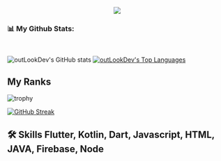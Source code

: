 
<p align="center">
  <a href="https://github.com/DenverCoder1/readme-typing-svg"><img src="https://readme-typing-svg.herokuapp.com?font=Time+New+Roman&color=%23C8BE25&size=25&center=true&vCenter=true&width=500&height=100&lines=I+am+Hud+Azamov;I+am+Mobile+Developer;Hello+Github;Mobile+Programmer;I+am+from+Uzbekistan;My+best+code+Kotlin;🌱+I’m+currently+learning+Flutter;👯+I’m+looking+to+collaborate+with+other+content+creators"></a>
</p>

### 📊 My Github Stats:
<br/>

![outLookDev's GitHub stats](https://github-readme-stats.vercel.app/api?username=outLookDev&show_icons=true&theme=radical) <a href="https://github.com/outLookDev"><img 
alt="outLookDev's Top Languages" src="https://github-readme-stats.vercel.app/api/top-langs/?username=outLookDev&langs_count=8&count_private=true&layout=compact&theme=react&hide_border=true&bg_color=0D1117" /></a>


## My Ranks

![trophy](https://github-profile-trophy.vercel.app/?username=outLookDev&theme=dracula)



[![GitHub Streak](https://github-readme-streak-stats.herokuapp.com?user=outLookDev&theme=radical&hide_border=true&date_format=M%20j%5B%2C%20Y%5D)](https://github.com/outLookDev)
<br>



## 🛠 Skills Flutter, Kotlin, Dart, Javascript, HTML, JAVA, Firebase, Node
[resume]: https://drive.google.com/file/d/1ryZi4rw91dM1LL62zYgHpemjKuxkWHdx/view?usp=sharing

